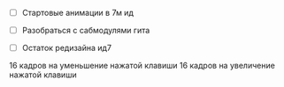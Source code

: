 - [ ] Стартовые анимации в 7м ид
- [ ] Разобраться с сабмодулями гита
- [ ] Остаток редизайна ид7




16 кадров на уменьшение нажатой клавиши
16 кадров на увеличение нажатой клавиши